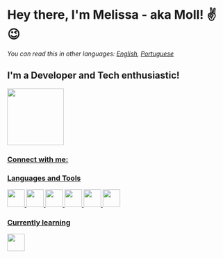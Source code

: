 # Hey there, I'm Melissa - aka Moll! ✌😉

*You can read this in other languages: [English](README.md), [Portuguese](README_PT.md)*

## I'm a Developer and Tech enthusiastic!
<div><a href="https://github.com/mollsisa"><img height="130em" src="https://github-readme-stats.vercel.app/api/top-langs/?username=mollsisa&layout=compact&langs_count=7&theme=midnight-purple"/></div>

### Connect with me:

  
### Languages and Tools
<img height="40" width="40" src="https://cdn.jsdelivr.net/npm/simple-icons@v7/icons/angular.svg" />
<img height="40" width="40" src="https://cdn.jsdelivr.net/npm/simple-icons@v7/icons/createreactapp.svg" />
<img height="40" width="40" src="https://cdn.jsdelivr.net/npm/simple-icons@v7/icons/dotnet.svg" />
<img height="40" width="40" src="https://cdn.jsdelivr.net/npm/simple-icons@v7/icons/csharp.svg" />
<img height="40" width="40" src="https://cdn.jsdelivr.net/npm/simple-icons@v7/icons/c.svg" />
<img height="40" width="40" src="https://cdn.jsdelivr.net/npm/simple-icons@v7/icons/cplusplus.svg" />
  
### Currently learning
<img src="https://cdn.jsdelivr.net/gh/devicons/devicon/icons/linux/linux-original.svg" width="40" height="40"/>
